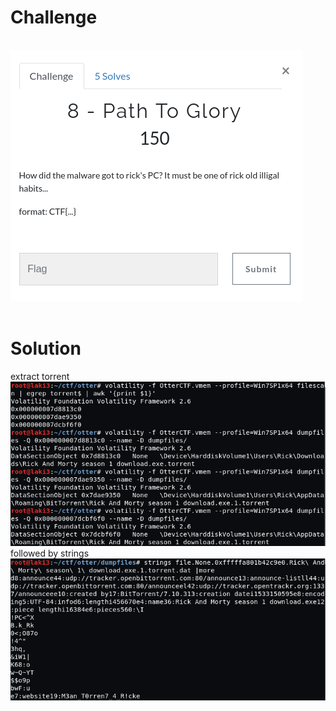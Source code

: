 # Challenge #
<br>![alt text](imgs/mem_forensics008-1.png)
<br><br>
# Solution #
extract torrent
<br>![alt text](imgs/mem_forensics008-2.png)<br>
followed by strings
<br>![alt text](imgs/mem_forensics008-3.png)
